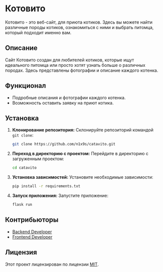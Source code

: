 # Котовито

Котовито - это веб-сайт, для приюта котиков. Здесь вы можете найти различные породы котиков, ознакомиться с ними и выбрать питомца, который подходит именно вам.

## Описание

Сайт Котовито создан для любителей котиков, которые ищут идеального питомца или просто хотят узнать больше о различных породах. Здесь представлены фотографии и описание каждого котенка.

## Функционал

- Подробные описания и фотографии каждого котенка.
- Возможность оставить заявку на приют котика.

## Установка

1. **Клонирование репозитория:**
   Склонируйте репозиторий командой `git clone`:
   ```bash
   git clone https://github.com/n1x9s/catavito.git
2. **Переход в директорию с проектом:**
    Перейдите в директорию с загруженным проектом:
    ```bash
    cd catavito

3. **Установка зависимостей:**
    Установите необходимые зависимости:
    ```bash
    pip install -r requirements.txt

4. **Запуск приложения:**
   Запустите приложение:
   ```bash
   flask run

## Контрибьюторы

- [Backend Developer](https://github.com/n1x9s)
- [Frontend Developer](https://github.com/faergun)

## Лицензия

Этот проект лицензирован по лицензии [MIT](https://opensource.org/licenses/MIT).


